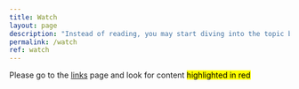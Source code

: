 ```yaml
---
title: Watch
layout: page
description: "Instead of reading, you may start diving into the topic by watching some of these great talks and documentaries."
permalink: /watch
ref: watch
---
```

Please go to the [links](/links "Links") page and look for content <mark class="red">highlighted in red</mark>